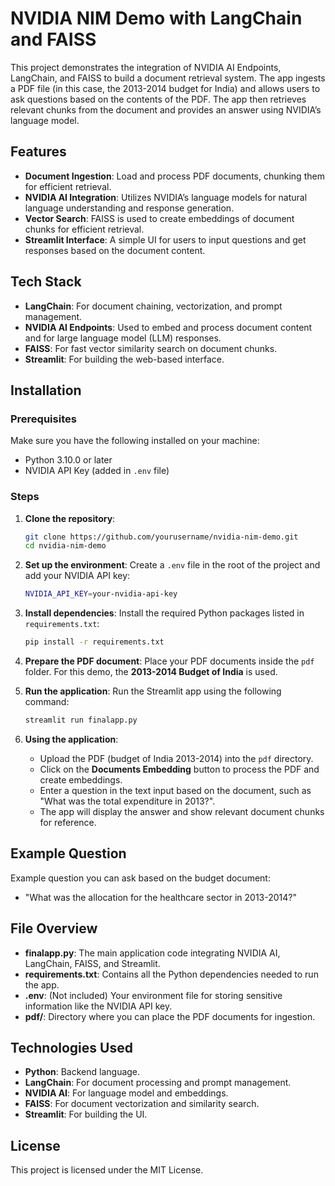 # NVIDIA NIM Demo with LangChain and FAISS

This project demonstrates the integration of NVIDIA AI Endpoints, LangChain, and FAISS to build a document retrieval system. The app ingests a PDF file (in this case, the 2013-2014 budget for India) and allows users to ask questions based on the contents of the PDF. The app then retrieves relevant chunks from the document and provides an answer using NVIDIA’s language model.

## Features
- **Document Ingestion**: Load and process PDF documents, chunking them for efficient retrieval.
- **NVIDIA AI Integration**: Utilizes NVIDIA’s language models for natural language understanding and response generation.
- **Vector Search**: FAISS is used to create embeddings of document chunks for efficient retrieval.
- **Streamlit Interface**: A simple UI for users to input questions and get responses based on the document content.

## Tech Stack
- **LangChain**: For document chaining, vectorization, and prompt management.
- **NVIDIA AI Endpoints**: Used to embed and process document content and for large language model (LLM) responses.
- **FAISS**: For fast vector similarity search on document chunks.
- **Streamlit**: For building the web-based interface.

## Installation

### Prerequisites
Make sure you have the following installed on your machine:
- Python 3.10.0 or later
- NVIDIA API Key (added in `.env` file)

### Steps

1. **Clone the repository**:
    ```bash
    git clone https://github.com/yourusername/nvidia-nim-demo.git
    cd nvidia-nim-demo
    ```

2. **Set up the environment**:
    Create a `.env` file in the root of the project and add your NVIDIA API key:
    ```bash
    NVIDIA_API_KEY=your-nvidia-api-key
    ```

3. **Install dependencies**:
    Install the required Python packages listed in `requirements.txt`:
    ```bash
    pip install -r requirements.txt
    ```

4. **Prepare the PDF document**:
    Place your PDF documents inside the `pdf` folder. For this demo, the **2013-2014 Budget of India** is used.

5. **Run the application**:
    Run the Streamlit app using the following command:
    ```bash
    streamlit run finalapp.py
    ```

6. **Using the application**:
    - Upload the PDF (budget of India 2013-2014) into the `pdf` directory.
    - Click on the **Documents Embedding** button to process the PDF and create embeddings.
    - Enter a question in the text input based on the document, such as "What was the total expenditure in 2013?".
    - The app will display the answer and show relevant document chunks for reference.

## Example Question
Example question you can ask based on the budget document:
- "What was the allocation for the healthcare sector in 2013-2014?"

## File Overview
- **finalapp.py**: The main application code integrating NVIDIA AI, LangChain, FAISS, and Streamlit.
- **requirements.txt**: Contains all the Python dependencies needed to run the app.
- **.env**: (Not included) Your environment file for storing sensitive information like the NVIDIA API key.
- **pdf/**: Directory where you can place the PDF documents for ingestion.

## Technologies Used
- **Python**: Backend language.
- **LangChain**: For document processing and prompt management.
- **NVIDIA AI**: For language model and embeddings.
- **FAISS**: For document vectorization and similarity search.
- **Streamlit**: For building the UI.

## License
This project is licensed under the MIT License.
